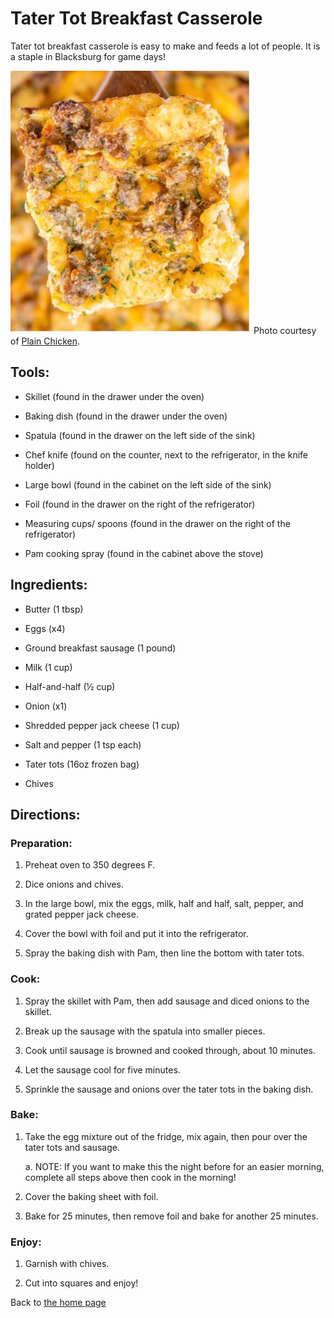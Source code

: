 # Tater Tot Breakfast Casserole

Tater tot breakfast casserole is easy to make and feeds a lot of people.
It is a staple in Blacksburg for game days!

![](../images/media/tatertotcasserole.jpg)
Photo courtesy of [Plain Chicken](https://www.plainchicken.com/sausage-cream-cheese-tater-tot-breakfast-casserole/).

## Tools:

-   Skillet (found in the drawer under the oven)

-   Baking dish (found in the drawer under the oven)

-   Spatula (found in the drawer on the left side of the sink)

-   Chef knife (found on the counter, next to the refrigerator, in the
    knife holder)

-   Large bowl (found in the cabinet on the left side of the sink)

-   Foil (found in the drawer on the right of the refrigerator)

-   Measuring cups/ spoons (found in the drawer on the right of the
    refrigerator)

-   Pam cooking spray (found in the cabinet above the stove)

## Ingredients:

-   Butter (1 tbsp)

-   Eggs (x4)

-   Ground breakfast sausage (1 pound)

-   Milk (1 cup)

-   Half-and-half (½ cup)

-   Onion (x1)

-   Shredded pepper jack cheese (1 cup)

-   Salt and pepper (1 tsp each)

-   Tater tots (16oz frozen bag)

-   Chives

## Directions: 

### Preparation: 

1.  Preheat oven to 350 degrees F.

2.  Dice onions and chives.

3.  In the large bowl, mix the eggs, milk, half and half, salt, pepper,
    and grated pepper jack cheese.

4.  Cover the bowl with foil and put it into the refrigerator.

5.  Spray the baking dish with Pam, then line the bottom with tater
    tots.

### Cook:

1.  Spray the skillet with Pam, then add sausage and diced onions to the
    skillet.

2.  Break up the sausage with the spatula into smaller pieces.

3.  Cook until sausage is browned and cooked through, about 10 minutes.

4.  Let the sausage cool for five minutes.

5.  Sprinkle the sausage and onions over the tater tots in the baking
    dish.

### Bake:

1.  Take the egg mixture out of the fridge, mix again, then pour over
    the tater tots and sausage.

    a.  NOTE: If you want to make this the night before for an easier
        morning, complete all steps above then cook in the morning!

2.  Cover the baking sheet with foil.

3.  Bake for 25 minutes, then remove foil and bake for another 25
    minutes.

### Enjoy:

1.  Garnish with chives.

2.  Cut into squares and enjoy!

Back to [the home page](../index.html)